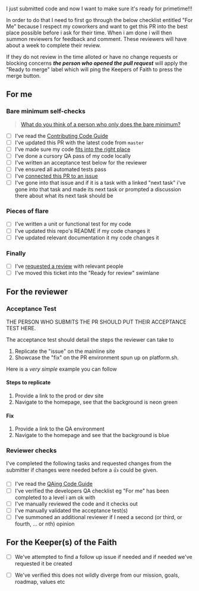 I just submitted code and now I want to make sure it's ready for primetime!!!

In order to do that I need to first go through the below checklist entitled "For Me" because I respect my coworkers and want to get this PR into the best place possible before i ask for their time. When i am done i will then summon reviewers for feedback and comment. These reviewers will have about a week to complete their review.

If they do not review in the time alloted or have no change requests or blocking concerns _**the person who opened the pull request**_ will apply the "Ready to merge" label which will ping the Keepers of Faith to press the merge button.

## For me

### Bare minimum self-checks

> [What do you think of a person who only does the bare minimum?](https://getyarn.io/yarn-clip/dcf80710-425e-478b-bde1-c107bd11e849)

- [ ] I've read the [Contributing Code Guide](https://docs.thinktandem.io/guides/contributing-code.html)
- [ ] I've updated this PR with the latest code from `master`
- [ ] I've made sure my code [fits into the right place](https://docs.thinktandem.io/guides/improve-tandem.html#understanding-the-structure)
- [ ] I've done a cursory QA pass of my code locally
- [ ] I've written an acceptance test below for the reviewer
- [ ] I've ensured all automated tests pass
- [ ] I've [connected this PR to an issue](https://help.zenhub.com/support/solutions/articles/43000010350-connecting-pull-requests-to-github-issues)
- [ ] I've gone into that issue and if it is a task with a linked "next task" i've gone into that task and made its next task or prompted a discussion there about what its next task should be

### Pieces of flare

- [ ] I've written a unit or functional test for my code
- [ ] I've updated this repo's README if my code changes it
- [ ] I've updated relevant documentation it my code changes it

### Finally

- [ ] I've [requested a review](https://help.github.com/en/articles/requesting-a-pull-request-review) with relevant people
- [ ] I've moved this ticket into the "Ready for review" swimlane

## For the reviewer

### Acceptance Test

THE PERSON WHO SUBMITS THE PR SHOULD PUT THEIR ACCEPTANCE TEST HERE.

The acceptance test should detail the steps the reviewer can take to

1. Replicate the "issue" on the mainline site
2. Showcase the "fix" on the PR environment spun up on platform.sh.

Here is a _very simple_ example you can follow

#### Steps to replicate

1. Provide a link to the prod or dev site
2. Navigate to the homepage, see that the background is neon green

#### Fix

1. Provide a link to the QA environment
2. Navigate to the homepage and see that the background is blue

### Reviewer checks

I've completed the following tasks and requested changes from the submitter if changes were needed before a :+1: could be given.

- [ ] I've read the [QAing Code Guide](https://docs.thinktandem.io/guides/qaing-code.md)
- [ ] I've verified the developers QA checklist eg "For me" has been completed to a level i am ok with
- [ ] I've manually reviewed the code and it checks out
- [ ] I've manually validated the acceptance test(s)
- [ ] I've summoned an additional reviewer if I need a second (or third, or fourth, ... or nth) opinion

## For the Keeper(s) of the Faith

- [ ] We've attempted to find a follow up issue if needed and if needed we've requested it be created
- [ ] We've verified this does not wildly diverge from our mission, goals, roadmap, values etc

